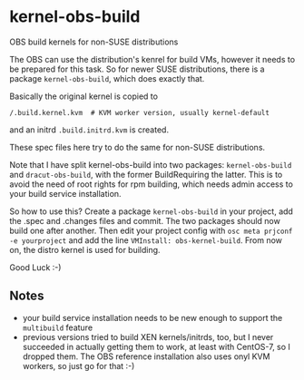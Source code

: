 # kernel-obs-build
OBS build kernels for non-SUSE distributions

The OBS can use the distribution's kenrel for build VMs, however it needs to be prepared for this task.
So for newer SUSE distributions, there is a package ``kernel-obs-build``, which does exactly that.

Basically the original kernel is copied to

    /.build.kernel.kvm  # KVM worker version, usually kernel-default

and an initrd ``.build.initrd.kvm`` is created.

These spec files here try to do the same for non-SUSE distributions.

Note that I have split kernel-obs-build into two packages: ``kernel-obs-build`` and
``dracut-obs-build``, with the former BuildRequiring the latter. This is to avoid
the need of root rights for rpm building, which needs admin access to your build
service installation.

So how to use this? Create a package ``kernel-obs-build`` in your project, add the .spec and .changes files and commit. The two packages should now build one after another. Then edit your project config with ``osc meta prjconf -e yourproject`` and add the line ``VMInstall: obs-kernel-build``. From now on, the distro kernel is used for building.

Good Luck :-)

## Notes

   * your build service installation needs to be new enough to support the ``multibuild`` feature
   * previous versions tried to build XEN kernels/initrds, too, but I never succeeded in actually getting them to work, at least with CentOS-7, so I dropped them. The OBS reference installation also uses onyl KVM workers, so just go for that :-)
